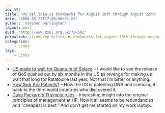 ```yaml
---
id: 592
title: 'My del.icio.us bookmarks for August 18th through August 22nd'
date: '2008-08-22T17:00:56+01:00'
author: 'Stephen Darlington'
layout: post
guid: 'http://www.zx81.org.uk/?p=592'
permalink: /links/my-delicious-bookmarks-for-august-18th-through-august-22nd.html
categories:
    - Links
tags:
    - Links
---
```


- [US made to wait for Quantum of Solace](http://www.theregister.co.uk/2008/08/22/bond_release_date/) – I would like to see the release of QoS pushed out by six months in the US as revenge for making us wait that long for Ratatouille last year. Not that I'm bitter or anything.
- [How Sick Are Patients?](http://opendotdotdot.blogspot.com/2008/08/how-sick-are-patents-ask-indonesia.html) – How the US is patenting DNA and licencing it back to the third world countries who discovered it.
- [Dave Packard's 11 simple rules](http://www.hp.com/retiree/history/founders/packard/11rules.html) – Interesting insight into the original principles of management at HP. Now it all seems to be redundancies and "cheapest is best." And don't get me started on my work laptop…
